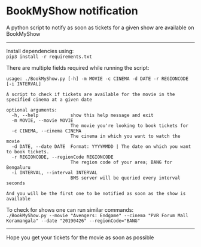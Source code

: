 # BookMyShow notification
A python script to notify as soon as tickets for a given show are available on BookMyShow

---

Install dependencies using:<br />
`pip3 install -r requirements.txt`

There are multiple fields required while running the script:
```
usage: ./BookMyShow.py [-h] -m MOVIE -c CINEMA -d DATE -r REGIONCODE [-i INTERVAL]

A script to check if tickets are available for the movie in the specified cinema at a given date

optional arguments:
  -h, --help            show this help message and exit
  -m MOVIE, --movie MOVIE
                        The movie you're looking to book tickets for
  -c CINEMA, --cinema CINEMA
                        The cinema in which you want to watch the movie
  -d DATE, --date DATE  Format: YYYYMMDD | The date on which you want to book tickets.
  -r REGIONCODE, --regionCode REGIONCODE
                        The region code of your area; BANG for Bengaluru
  -i INTERVAL, --interval INTERVAL
                        BMS server will be queried every interval seconds

And you will be the first one to be notified as soon as the show is available
```

To check for shows one can run similar commands:<br />
`./BookMyShow.py --movie "Avengers: Endgame" --cinema "PVR Forum Mall Koramangala" --date "20190426" --regionCode="BANG"`

---

Hope you get your tickets for the movie as soon as possible
